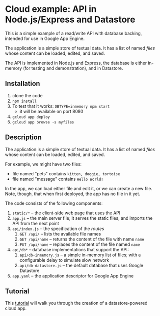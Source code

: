 # Cloud example: API in Node.js/Express and Datastore

This is a simple example of a read/write API with database backing, intended for use in Google App Engine.

The application is a simple store of textual data. It has a list of named _files_ whose content can be loaded, edited, and saved.

The API is implemented in Node.js and Express, the database is either in-memory (for testing and demonstration), and in Datastore.

## Installation

1. clone the code
2. `npm install`
3. To test that it works: `DBTYPE=inmemory npm start`
   * it will be available on port 8080
3. `gcloud app deploy`
3. `gcloud app browse -s myfiles`

## Description

The application is a simple store of textual data. It has a list of named _files_ whose content can be loaded, edited, and saved.

For example, we might have two files:
 * file named "pets" contains `kitten, doggie, tortoise`
 * file named "message" contains `Hello World!`

In the app, we can load either file and edit it, or we can create a new file. Note, though, that when first deployed, the app has no file in it yet.

The code consists of the following components:

1. `static/*` – the client-side web page that uses the API
2. `app.js` – the main server file; it serves the static files, and imports the API from the next point
3. `api/index.js` – the specification of the _routes_
   1. `GET /api/` – lists the available file names
   2. `GET /api/name` – returns the content of the file with name `name`
   3. `PUT /api/name` – replaces the content of the file named `name`
4. `api/db*` – database implementations that support the API:
   1. `api/db-inmemory.js` – a simple in-memory list of files; with a configurable delay to simulate slow network
   2. `api/db-datastore.js` – the default database that uses Google Datastore
5. `app.yaml` – the application descriptor for Google App Engine

## Tutorial

This [tutorial](https://portsoc.github.io/cloud-api-nodejs-datastore/) will walk you through the creation of a datastore-powered cloud app.

